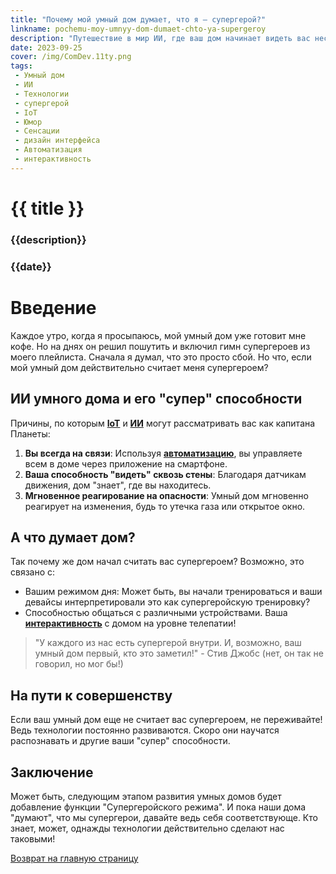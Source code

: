 ```yaml
---
title: "Почему мой умный дом думает, что я – супергерой?"
linkname: pochemu-moy-umnyy-dom-dumaet-chto-ya-supergeroy
description: "Путешествие в мир ИИ, где ваш дом начинает видеть вас несколько иначе!"
date: 2023-09-25
cover: /img/ComDev.11ty.png
tags:
 - Умный дом
 - ИИ
 - Технологии
 - супергерой
 - IoT
 - Юмор
 - Сенсации
 - дизайн интерфейса
 - Автоматизация
 - интерактивность
---
```


# {{ title }}
### {{description}}
### {{date}}

# Введение

Каждое утро, когда я просыпаюсь, мой умный дом уже готовит мне кофе. Но на днях он решил пошутить и включил гимн супергероев из моего плейлиста. Сначала я думал, что это просто сбой. Но что, если мой умный дом действительно считает меня супергероем?

## ИИ умного дома и его "супер" способности

Причины, по которым **[IoT](/)** и **[ИИ](/)** могут рассматривать вас как капитана Планеты:

1. **Вы всегда на связи**: Используя **[автоматизацию](/)**, вы управляете всем в доме через приложение на смартфоне.
1. **Ваша способность "видеть" сквозь стены**: Благодаря датчикам движения, дом "знает", где вы находитесь.
1. **Мгновенное реагирование на опасности**: Умный дом мгновенно реагирует на изменения, будь то утечка газа или открытое окно.

## А что думает дом?

Так почему же дом начал считать вас супергероем? Возможно, это связано с:

* Вашим режимом дня: Может быть, вы начали тренироваться и ваши девайсы интерпретировали это как супергеройскую тренировку?
* Способностью общаться с различными устройствами. Ваша **[интерактивность](/)** с домом на уровне телепатии!

> "У каждого из нас есть супергерой внутри. И, возможно, ваш умный дом первый, кто это заметил!" - Стив Джобс (нет, он так не говорил, но мог бы!)

## На пути к совершенству

Если ваш умный дом еще не считает вас супергероем, не переживайте! Ведь технологии постоянно развиваются. Скоро они научатся распознавать и другие ваши "супер" способности.

## Заключение

Может быть, следующим этапом развития умных домов будет добавление функции "Супергеройского режима". И пока наши дома "думают", что мы супергерои, давайте ведь себя соответствующе. Кто знает, может, однажды технологии действительно сделают нас таковыми!

[Возврат на главную страницу](/)
